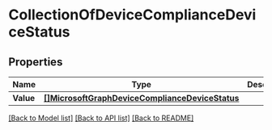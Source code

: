 # CollectionOfDeviceComplianceDeviceStatus

## Properties

Name | Type | Description | Notes
------------ | ------------- | ------------- | -------------
**Value** | [**[]MicrosoftGraphDeviceComplianceDeviceStatus**](microsoft.graph.deviceComplianceDeviceStatus.md) |  | [optional] 

[[Back to Model list]](../README.md#documentation-for-models) [[Back to API list]](../README.md#documentation-for-api-endpoints) [[Back to README]](../README.md)


